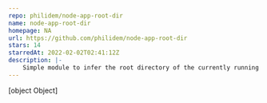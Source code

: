 ```yaml
---
repo: philidem/node-app-root-dir
name: node-app-root-dir
homepage: NA
url: https://github.com/philidem/node-app-root-dir
stars: 14
starredAt: 2022-02-02T02:41:12Z
description: |-
    Simple module to infer the root directory of the currently running node application
---
```


[object Object]
